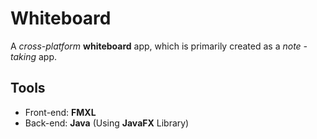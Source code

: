 # Whiteboard


A *cross-platform* **whiteboard** app, which is primarily created as a *note - taking* app.


## Tools
- Front-end: **FMXL**
- Back-end: **Java** (Using **JavaFX** Library)